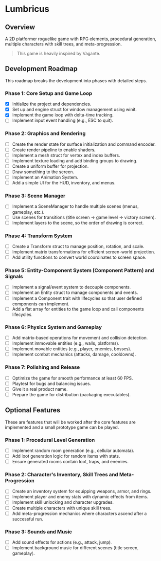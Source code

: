 # Lumbricus

## Overview

A 2D platformer roguelike game with RPG elements, procedural generation, multiple characters with skill trees, and meta-progression.

> This game is heavily inspired by Vagante.

## Development Roadmap

This roadmap breaks the development into phases with detailed steps.

### Phase 1: Core Setup and Game Loop

- [x] Initialize the project and dependencies.
- [x] Set up and engine struct for window management using winit.
- [x] Implement the game loop with delta-time tracking.
- [ ] Implement input event handling (e.g., ESC to quit).

### Phase 2: Graphics and Rendering

- [ ] Create the render state for surface initialization and command encoder.
- [ ] Create render pipeline to enable shaders.
- [ ] Implement a mesh struct for vertex and index buffers.
- [ ] Implement texture loading and add binding groups to drawing.
- [ ] Create a uniform buffer for projection.
- [ ] Draw something to the screen.
- [ ] Implement an Animation System.
- [ ] Add a simple UI for the HUD, inventory, and menus.

### Phase 3: Scene Manager

- [ ] Implement a SceneManager to handle multiple scenes (menus, gameplay, etc.).
- [ ] Use scenes for transitions (title screen → game level → victory screen).
- [ ] Implement layers to the scene, so the order of drawing is correct.

### Phase 4: Transform System

- [ ] Create a Transform struct to manage position, rotation, and scale.
- [ ] Implement matrix transformations for efficient screen-world projection.
- [ ] Add utility functions to convert world coordinates to screen space.

### Phase 5: Entity-Component System (Component Pattern) and Signals

- [ ] Implement a signal/event system to decouple components.
- [ ] Implement an Entity struct to manage components and events.
- [ ] Implement a Component trait with lifecycles so that user defined components can implement.
- [ ] Add a flat array for entities to the game loop and call components lifecycles.

### Phase 6: Physics System and Gameplay

- [ ] Add matrix-based operations for movement and collision detection.
- [ ] Implement immovable entities (e.g., walls, platforms).
- [ ] Implement movable entities (e.g., player, enemies, bosses).
- [ ] Implement combat mechanics (attacks, damage, cooldowns).

### Phase 7: Polishing and Release

- [ ] Optimize the game for smooth performance at least 60 FPS.
- [ ] Playtest for bugs and balancing issues.
- [ ] Give it a real product name.
- [ ] Prepare the game for distribution (packaging executables).

## Optional Features

These are features that will be worked after the core features are implemented and a small prototype game can be played.

### Phase 1: Procedural Level Generation

- [ ] Implement random room generation (e.g., cellular automata).
- [ ] Add loot generation logic for random items with stats.
- [ ] Ensure generated rooms contain loot, traps, and enemies.

### Phase 2: Character's Inventory, Skill Trees and Meta-Progression

- [ ] Create an inventory system for equipping weapons, armor, and rings.
- [ ] Implement player and enemy stats with dynamic effects from items.
- [ ] Implement skill unlocking and character upgrades.
- [ ] Create multiple characters with unique skill trees.
- [ ] Add meta-progression mechanics where characters ascend after a successful run.

### Phase 3: Sounds and Music

- [ ] Add sound effects for actions (e.g., attack, jump).
- [ ] Implement background music for different scenes (title screen, gameplay).
